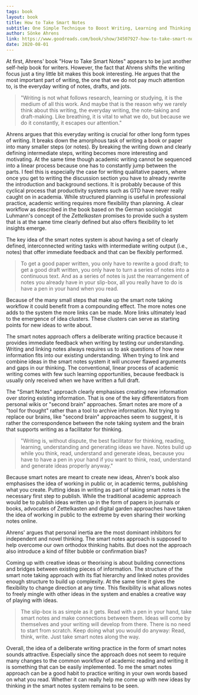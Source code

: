 ```yaml
---
tags: book
layout: book
title: How to Take Smart Notes
subtitle: One Simple Technique to Boost Writing, Learning and Thinking – for Students, Academics and Nonfiction Book Writers
author: Sönke Ahrens
link: https://www.goodreads.com/book/show/34507927-how-to-take-smart-notes
date: 2020-08-01
---
```


At first, Ahrens' book "How to Take Smart Notes" appears to be just another self-help book for writers.
However, the fact that Ahrens shifts the writing focus just a tiny little bit makes this book interesting.
He argues that the most important part of writing, the one that we do not pay much attention to, is the everyday writing of notes, drafts, and jots.

> "Writing is not what follows research, learning or studying, it is the medium of all this work. And maybe that is the reason why we rarely think about this writing, the everyday writing, the note-taking and draft-making. Like breathing, it is vital to what we do, but because we do it constantly, it escapes our attention."

Ahrens argues that this everyday writing is crucial for other long form types of writing.
It breaks down the amorphous task of writing a book or paper into many smaller steps (or notes).
By breaking the writing down and clearly defining intermediate steps, writing becomes more interesting and motivating.
At the same time though academic writing cannot be sequenced into a linear process because one has to constantly jump between the parts.
I feel this is especially the case for writing qualitative papers, where once you get to writing the discussion section you have to already rewrite the introduction and background sections.
It is probably because of this cyclical process that productivity systems such as GTD have never really caught on in academia.
While structured planning is useful in professional practice, academic writing requires more flexibility than planning.
A clear workflow as described in the book based on the German sociologist Luhmann's concept of the *Zettelkasten* promises to provide such a system that is at the same time clearly defined but also offers flexibility to let insights emerge.

The key idea of the smart notes system is about having a set of clearly defined, interconnected writing tasks with intermediate writing output (i.e., notes) that offer immediate feedback and that can be flexibly performed.

> To get a good paper written, you only have to rewrite a good draft; to get a good draft written, you only have to turn a series of notes into a continuous text. And as a series of notes is just the rearrangement of notes you already have in your slip-box, all you really have to do is have a pen in your hand when you read.

Because of the many small steps that make up the smart note taking workflow it could benefit from a compounding effect.
The more notes one adds to the system the more links can be made.
More links ultimately lead to the emergence of idea clusters.
These clusters can serve as starting points for new ideas to write about.

The smart notes approach offers a deliberate writing practice because it provides immediate feedback when writing by testing our understanding.
Writing and linking notes always requires us to ask questions of how new information fits into our existing understanding.
When trying to link and combine ideas in the smart notes system it will uncover flawed arguments and gaps in our thinking.
The conventional, linear process of academic writing comes with few such learning opportunities, because feedback is usually only received when we have written a full draft.

The "Smart Notes" approach clearly emphasises creating new information over storing existing information.
That is one of the key differentiators from personal wikis or "second brain" approaches.
Smart notes are more of a "tool for thought" rather than a tool to archive information.
Not trying to replace our brains, like "second brain" approaches seem to suggest, it is rather the correspondence between the note taking system and the brain that supports writing as a facilitator for thinking.

> "Writing is, without dispute, the best facilitator for thinking, reading, learning, understanding and generating ideas we have. Notes build up while you think, read, understand and generate ideas, because you have to have a pen in your hand if you want to think, read, understand and generate ideas properly anyway."

Because smart notes are meant to create new ideas, Ahren's book also emphasises the idea of working in public or, in academic terms, publishing what you create.
Putting ideas in writing as part of taking smart notes is the necessary first step to publish.
While the traditional academic approach would be to publish ideas written up in the form of papers in journals or books, advocates of Zettelkasten and digital garden approaches have taken the idea of working in public to the extreme by even sharing their working notes online.

Ahrens' argues that personal inertia are the most dominant inhibitors for independent and novel thinking.
The smart notes approach is supposed to help overcome our own orthodox thinking habits.
But does not the approach also introduce a kind of filter bubble or confirmation bias?

Coming up with creative ideas or theorising is about building connections and bridges between existing pieces of information.
The structure of the smart note taking approach with its flat hierarchy and linked notes provides enough structure to build up complexity.
At the same time it gives the flexibility to change direction at any time.
This flexibility is what allows notes to freely mingle with other ideas in the system and enables a creative way of playing with ideas.

> The slip-box is as simple as it gets. Read with a pen in your hand, take smart notes and make connections between them. Ideas will come by themselves and your writing will develop from there. There is no need to start from scratch. Keep doing what you would do anyway: Read, think, write. Just take smart notes along the way.

Overall, the idea of a deliberate writing practice in the form of smart notes sounds attractive.
Especially since the approach does not seem to require many changes to the common workflow of academic reading and writing it is something that can be easily implemented.
To me the smart notes approach can be a good habit to practice writing in your own words based on what you read.
Whether it can really help me come up with new ideas by thinking *in* the smart notes system remains to be seen.
